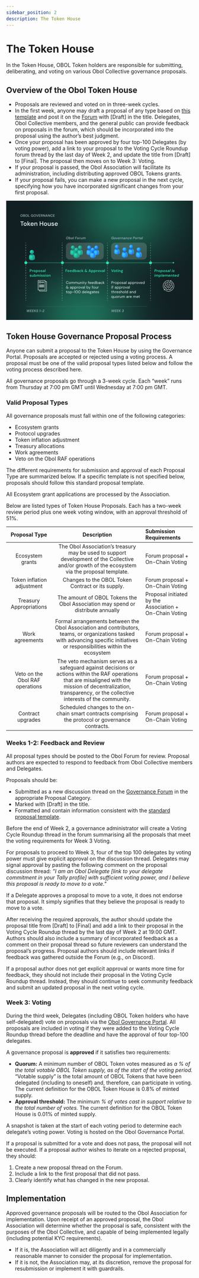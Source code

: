 ```yaml
---
sidebar_position: 2
description: The Token House
---
```


# The Token House

In the Token House, OBOL Token holders are responsible for submitting, deliberating, and voting on various Obol Collective governance proposals.

## Overview of the Obol Token House

- Proposals are reviewed and voted on in three-week cycles.
- In the first week, anyone may draft a proposal of any type based on [this template](https://community.obol.org/t/proposal-template/208) and post it on the [Forum](https://community.obol.org/) with [Draft] in the title. Delegates, Obol Collective members, and the general public can provide feedback on proposals in the forum, which should be incorporated into the proposal using the author’s best judgment.
- Once your proposal has been approved by four top-100 Delegates (by voting power), add a link to your proposal to the Voting Cycle Roundup forum thread by the last day of Week 2, and update the title from [Draft] to [Final]. The proposal then moves on to Week 3: Voting.
- If your proposal is passed, the Obol Association will facilitate its administration, including distributing approved OBOL Tokens grants.
- If your proposal fails, you can make a new proposal in the next cycle, specifying how you have incorporated significant changes from your first proposal.

![Token House Explainer](/img/TokenHouseExplainer.png)

## Token House Governance Proposal Process

Anyone can submit a proposal to the Token House by using the Governance Portal. Proposals are accepted or rejected using a voting process. A proposal must be one of the valid proposal types listed below and follow the voting process described here.

All governance proposals go through a 3-week cycle. Each “week” runs from Thursday at 7:00 pm GMT until Wednesday at 7:00 pm GMT.

### Valid Proposal Types

All governance proposals must fall within one of the following categories: 

- Ecosystem grants
- Protocol upgrades
- Token inflation adjustment
- Treasury allocations
- Work agreements
- Veto on the Obol RAF operations

The different requirements for submission and approval of each Proposal Type are summarized below. If a specific template is not specified below, proposals should follow this standard proposal template.

All Ecosystem grant applications are processed by the Association.

Below are listed types of Token House Proposals. Each has a two-week review period plus one week voting window, with an approval threshold of 51%.

| Proposal Type | Description | Submission Requirements              |
|:------------:|:---------:|:------------------|
|Ecosystem grants|The Obol Association’s treasury may be used to support development of the Collective and/or growth of the ecosystem via the proposal template.|Forum proposal + On-Chain Voting|
|Token inflation adjustment|Changes to the OBOL Token Contract or its supply.|Forum proposal + On-Chain Voting|
|Treasury Appropriations|The amount of OBOL Tokens the Obol Association may spend or distribute annually|Proposal initiated by the Association + On-Chain Voting|
|Work agreements|Formal arrangements between the Obol Association and contributors, teams, or organizations tasked with advancing specific initiatives or responsibilities within the ecosystem|Forum proposal  + On-Chain Voting|
|Veto on the Obol RAF operations|The veto mechanism serves as a safeguard against decisions or actions within the RAF operations that are misaligned with the mission of decentralization, transparency, or the collective interests of the community.|Forum proposal + On-Chain Voting|
|Contract upgrades|Scheduled changes to the on-chain smart contracts comprising the protocol or governance contracts.|Forum proposal + On-Chain Voting|


### Weeks 1-2: Feedback and Review

All proposal types should be posted to the Obol Forum for review. Proposal authors are expected to respond to feedback from Obol Collective members and Delegates.

Proposals should be:

- Submitted as a new discussion thread on the [Governance Forum](http://community.obol.tech/) in the appropriate Proposal Category.
- Marked with [Draft] in the title.
- Formatted and contain information consistent with the [standard proposal template](https://community.obol.org/t/proposal-template/208).

Before the end of Week 2, a governance administrator will create a Voting Cycle Roundup thread in the forum summarising all the proposals that meet the voting requirements for Week 3 Voting.

For proposals to proceed to Week 3, four of the top 100 delegates by voting power must give explicit approval on the discussion thread. Delegates may signal approval by pasting the following comment on the proposal discussion thread: *”I am an Obol Delegate [link to your delegate commitment in your Tally profile] with sufficient voting power, and I believe this proposal is ready to move to a vote."*

If a Delegate approves a proposal to move to a vote, it does not endorse that proposal. It simply signifies that they believe the proposal is ready to move to a vote.

After receiving the required approvals, the author should update the proposal title from [Draft] to [Final] and add a link to their proposal in the Voting Cycle Roundup thread by the last day of Week 2 at 19:00 GMT. Authors should also include a summary of incorporated feedback as a comment on their proposal thread so future reviewers can understand the proposal’s progress. Proposal authors should include relevant links if feedback was gathered outside the Forum (e.g., on Discord).

If a proposal author does not get explicit approval or wants more time for feedback, they should not include their proposal in the Voting Cycle Roundup thread. Instead, they should continue to seek community feedback and submit an updated proposal in the next voting cycle.

### Week 3: Voting

During the third week, Delegates (including OBOL Token holders who have self-delegated) vote on proposals via the [Obol Governance Portal](https://vote.obol.org/). All proposals are included in voting if they were added to the Voting Cycle Roundup thread before the deadline and have the approval of four top-100 delegates. 

A governance proposal is **approved** if it satisfies two requirements:

- **Quorum:** A minimum number of OBOL Token votes measured as *a % of the total votable OBOL Token supply, as of the start of the voting period.* “Votable supply” is the total amount of OBOL Tokens that have been delegated (including to oneself) and, therefore, can participate in voting. The current definition for the OBOL Token House is 0.8% of minted supply.
- **Approval threshold:** The minimum  *% of votes cast in support relative to the total number of votes.* The current definition for the OBOL Token House is 0.01% of minted supply.

A snapshot is taken at the start of each voting period to determine each delegate’s voting power. Voting is hosted on the Obol Governance Portal. 

If a proposal is submitted for a vote and does not pass, the proposal will not be executed. If a proposal author wishes to iterate on a rejected proposal, they should:

1. Create a new proposal thread on the Forum.
2. Include a link to the first proposal that did not pass.
3. Clearly identify what has changed in the new proposal.

## Implementation

Approved governance proposals will be routed to the Obol Association for implementation. Upon receipt of an approved proposal, the Obol Association will determine whether the proposal is safe, consistent with the purposes of the Obol Collective, and capable of being implemented legally (including potential KYC requirements).

- If it is, the Association will act diligently and in a commercially reasonable manner to consider the proposal for implementation.
- If it is not, the Association may, at its discretion, remove the proposal for resubmission or implement it with guardrails.